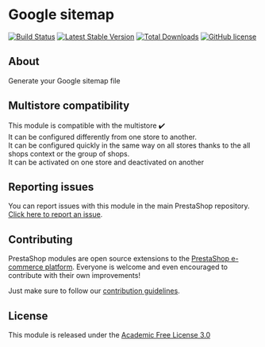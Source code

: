 # Google sitemap

[![Build Status](https://travis-ci.com/PrestaShop/gsitemap.svg?branch=master)](https://travis-ci.com/PrestaShop/gsitemap)
[![Latest Stable Version](https://poser.pugx.org/PrestaShop/gsitemap/v)](//packagist.org/packages/PrestaShop/gsitemap)
[![Total Downloads](https://poser.pugx.org/PrestaShop/gsitemap/downloads)](//packagist.org/packages/PrestaShop/gsitemap)
[![GitHub license](https://img.shields.io/github/license/PrestaShop/gsitemap)](https://github.com/PrestaShop/gsitemap/LICENSE.md)

## About

Generate your Google sitemap file

## Multistore compatibility

This module is compatible with the multistore :heavy_check_mark: <br/>
It can be configured differently from one store to another.<br/>
It can be configured quickly in the same way on all stores thanks to the all shops context or the group of shops.<br/>
It can be activated on one store and deactivated on another

## Reporting issues

You can report issues with this module in the main PrestaShop repository. [Click here to report an issue][report-issue]. 

## Contributing

PrestaShop modules are open source extensions to the [PrestaShop e-commerce platform][prestashop]. Everyone is welcome and even encouraged to contribute with their own improvements!

Just make sure to follow our [contribution guidelines][contribution-guidelines].

## License

This module is released under the [Academic Free License 3.0][AFL-3.0] 

[report-issue]: https://github.com/PrestaShop/PrestaShop/issues/new/choose
[prestashop]: https://www.prestashop.com/
[contribution-guidelines]: https://devdocs.prestashop.com/1.7/contribute/contribution-guidelines/project-modules/
[AFL-3.0]: https://opensource.org/licenses/AFL-3.0
